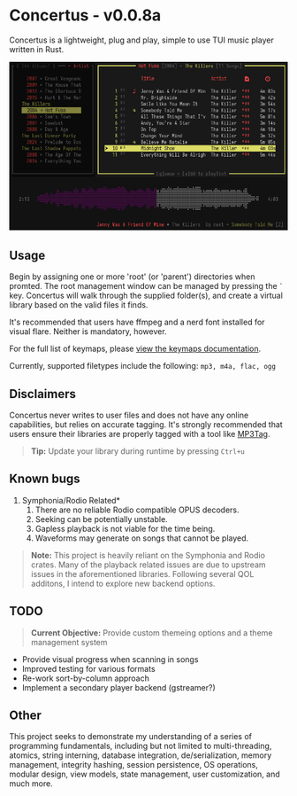 # Concertus - v0.0.8a

Concertus is a lightweight, plug and play, simple to use TUI music player written in Rust.

![concertus.png](./docs/header.png)

## Usage

Begin by assigning one or more 'root' (or 'parent') directories when promted.
The root management window can be managed by pressing the ``` ` ``` key.
Concertus will walk through the supplied folder(s), and create a virtual
library based on the valid files it finds.

It's recommended that users have ffmpeg and a nerd font installed for visual
flare. Neither is mandatory, however.

For the full list of keymaps, please [view the keymaps
documentation](./docs/keymaps.md).

Currently, supported filetypes include the following: ```mp3, m4a, flac, ogg```

## Disclaimers

Concertus never writes to user files and does not have any online capabilities,
but relies on accurate tagging. It's strongly recommended that users ensure
their libraries are properly tagged with a tool like
[MP3Tag](https://www.mp3tag.de/en/). 

> **Tip:** Update your library during runtime by pressing `Ctrl+u`

## Known bugs

1. Symphonia/Rodio Related*
    1. There are no reliable Rodio compatible OPUS decoders.
    1. Seeking can be potentially unstable.
    1. Gapless playback is not viable for the time being.
    1. Waveforms may generate on songs that cannot be played.

> **Note:** This project is heavily reliant on the Symphonia and Rodio crates.
Many of the playback related issues are due to upstream issues in the
aforementioned libraries. Following several QOL additons, I intend to explore
new backend options. 

## TODO 

> **Current Objective:** Provide custom themeing options and a theme management system

- Provide visual progress when scanning in songs
- Improved testing for various formats
- Re-work sort-by-column approach
- Implement a secondary player backend (gstreamer?)

## Other

This project seeks to demonstrate my understanding of a series of programming
fundamentals, including but not limited to multi-threading, atomics, string
interning, database integration, de/serialization, memory management, integrity
hashing, session persistence, OS operations, modular design, view models, 
state management, user customization, and much more. 
